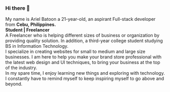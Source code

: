 ### Hi there 👋

<!--
**arielbatoon09/arielbatoon09** is a ✨ _special_ ✨ repository because its `README.md` (this file) appears on your GitHub profile. -->

My name is Ariel Batoon a 21-year-old, an aspirant Full-stack developer from <strong>Cebu, Philippines.</strong>
<br><strong>Student | Freelancer</strong>
<br>A Freelancer who is helping different sizes of business or organization by providing quality solution. In addition, a third-year college student studying BS in Information Technology. 
<br>I specialize in creating websites for small to medium and large size businesses. I am here to help you make your brand store professional with the latest web design and UI techniques, to bring your business at the top of the industry.
<br>In my spare time, I enjoy learning new things and exploring with technology. I constantly have to remind myself to keep inspiring myself to go above and beyond.
